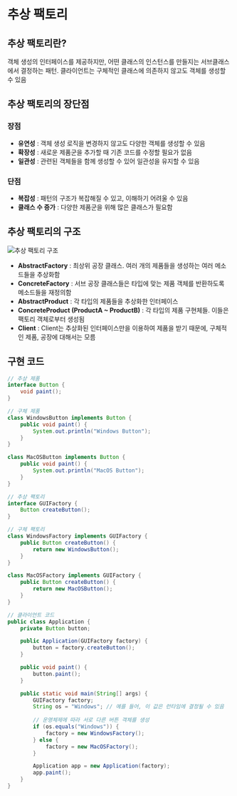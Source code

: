 # 추상 팩토리

## 추상 팩토리란?
객체 생성의 인터페이스를 제공하지만, 어떤 클래스의 인스턴스를 만들지는 서브클래스에서 결정하는 패턴. 클라이언트는 구체적인 클래스에 의존하지 않고도 객체를 생성할 수 있음

## 추상 팩토리의 장단점

### 장점
- **유연성** : 객체 생성 로직을 변경하지 않고도 다양한 객체를 생성할 수 있음
- **확장성** : 새로운 제품군을 추가할 때 기존 코드를 수정할 필요가 없음
- **일관성** : 관련된 객체들을 함께 생성할 수 있어 일관성을 유지할 수 있음

### 단점
- **복잡성** : 패턴의 구조가 복잡해질 수 있고, 이해하기 어려울 수 있음
- **클래스 수 증가** : 다양한 제품군을 위해 많은 클래스가 필요함

## 추상 팩토리의 구조
![추상 팩토리 구조](https://github.com/user-attachments/assets/e87f323d-966f-4446-9d9c-fc5cbfc5848a)

- **AbstractFactory** : 최상위 공장 클래스. 여러 개의 제품들을 생성하는 여러 메소드들을 추상화함
- **ConcreteFactory** : 서브 공장 클래스들은 타입에 맞는 제품 객체를 반환하도록 메소드들을 재정의함
- **AbstractProduct** : 각 타입의 제품들을 추상화한 인터페이스
- **ConcreteProduct (ProductA ~ ProductB)** : 각 타입의 제품 구현체들. 이들은 팩토리 객체로부터 생성됨
- **Client** : Client는 추상화된 인터페이스만을 이용하여 제품을 받기 때문에, 구체적인 제품, 공장에 대해서는 모름

## 구현 코드
```java
// 추상 제품
interface Button {
    void paint();
}

// 구체 제품
class WindowsButton implements Button {
    public void paint() {
        System.out.println("Windows Button");
    }
}

class MacOSButton implements Button {
    public void paint() {
        System.out.println("MacOS Button");
    }
}

// 추상 팩토리
interface GUIFactory {
    Button createButton();
}

// 구체 팩토리
class WindowsFactory implements GUIFactory {
    public Button createButton() {
        return new WindowsButton();
    }
}

class MacOSFactory implements GUIFactory {
    public Button createButton() {
        return new MacOSButton();
    }
}

// 클라이언트 코드
public class Application {
    private Button button;

    public Application(GUIFactory factory) {
        button = factory.createButton();
    }

    public void paint() {
        button.paint();
    }

    public static void main(String[] args) {
        GUIFactory factory;
        String os = "Windows"; // 예를 들어, 이 값은 런타임에 결정될 수 있음
        
        // 운영체제에 따라 서로 다른 버튼 객체를 생성
        if (os.equals("Windows")) {
            factory = new WindowsFactory();
        } else {
            factory = new MacOSFactory();
        }

        Application app = new Application(factory);
        app.paint();
    }
}

```
